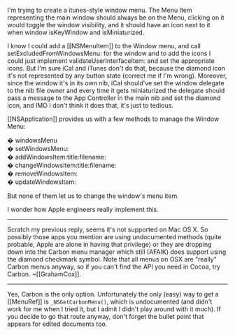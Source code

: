 I'm trying to create a itunes-style window menu. The Menu Item representing the main window should always be on the Menu, clicking on it would toggle the window visibility, and it should have an icon next to it when window isKeyWindow and isMiniaturized.

I know I could add a [[NSMenuItem]] to the Window menu, and call setExcludedFromWindowsMenu: for the window and to add the icons I could just implement validateUserInterfaceItem: and set the appropriate icons. But I'm sure iCal and iTunes don't do that, because the diamond icon it's not represented by any button state (correct me if I'm wrong). Moreover, since the window it's in its own nib, iCal should've set the window delegate to the nib file owner and every time it gets miniaturized the delegate should pass a message to the App Controller in the main nib and set the diamond icon, and IMO I don't think it does that, it's just to tedious.

[[NSApplication]] provides us with a few methods to manage the Window Menu:

� windowsMenu  
� setWindowsMenu:  
� addWindowsItem:title:filename:  
� changeWindowsItem:title:filename:  
� removeWindowsItem:  
� updateWindowsItem:  

But none of them let us to change the window's menu item.

I wonder how Apple engineers really implement this.

----

Scratch my previous reply, seems it's not supported on Mac OS X. So possibly those apps you mention are using undocumented methods (quite probable, Apple are alone in having that privilege) or they are dropping down into the Carbon menu manager which still (AFAIK) does support using the diamond checkmark symbol. Note that all menus on OSX are "really" Carbon menus anyway, so if you can't find the API you need in Cocoa, try Carbon. ~[[GrahamCox]].

----

Yes, Carbon is the only option. Unfortunately the only (easy) way to get a [[MenuRef]] is <code>_NSGetCarbonMenu()</code>, which is undocumented (and didn't work for me when I tried it, but I admit I didn't play around with it much). If you decide to go that route anyway, don't forget the bullet point that appears for edited documents too.